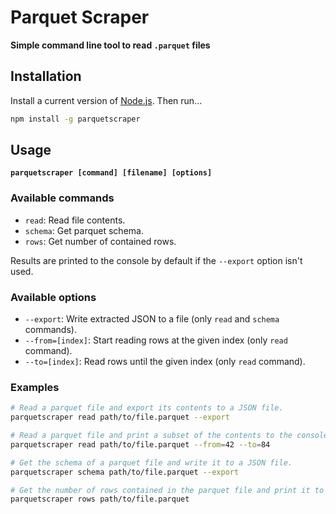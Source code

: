 # Parquet Scraper

**Simple command line tool to read `.parquet` files**

## Installation

Install a current version of [Node.js](https://nodejs.org). Then run...

```bash
npm install -g parquetscraper
```

## Usage

**`parquetscraper [command] [filename] [options]`**

### Available commands
* `read`: Read file contents.
* `schema`: Get parquet schema.
* `rows`: Get number of contained rows.

Results are printed to the console by default if the `--export` option isn't used.

### Available options
* `--export`: Write extracted JSON to a file (only `read` and `schema` commands).
* `--from=[index]`: Start reading rows at the given index (only `read` command).
* `--to=[index]`: Read rows until the given index (only `read` command).

### Examples
```bash
# Read a parquet file and export its contents to a JSON file.
parquetscraper read path/to/file.parquet --export

# Read a parquet file and print a subset of the contents to the console.
parquetscraper read path/to/file.parquet --from=42 --to=84

# Get the schema of a parquet file and write it to a JSON file.
parquetscraper schema path/to/file.parquet --export

# Get the number of rows contained in the parquet file and print it to the console.
parquetscraper rows path/to/file.parquet
```